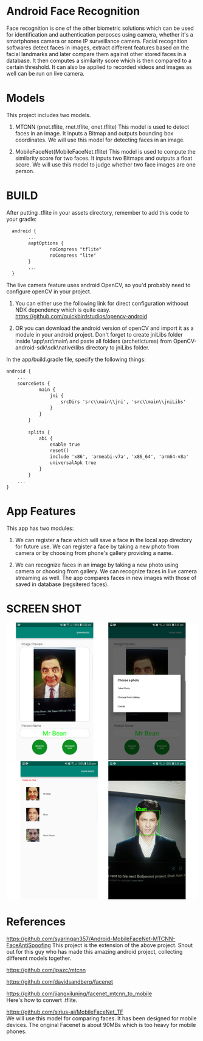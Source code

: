 # Android Face Recognition
Face recognition is one of the other biometric solutions which can be used for identification and authentication perposes using camera, whether it's a smartphones camera or some IP surveillance camera. Facial recognition softwares detect faces in images, extract different features based on the facial landmarks and later compare them against other stored faces in a database. It then computes a similarity score which is then compared to a certain threshold. It can also be applied to recorded videos and images as well can be run on live camera.


# Models
This project includes two models.
  
1. MTCNN (pnet.tflite, rnet.tflite, onet.tflite)
This model is used to detect faces in an image. It inputs a Bitmap and outputs bounding box coordinates. We will use this model for detecting faces in an image.  

2. MobileFaceNet(MobileFaceNet.tflite)
This model is used to compute the similarity score for two faces. It inputs two Bitmaps and outputs a float score. We will use this model to judge whether two face images are one person.


# BUILD
After putting .tflite in your assets directory, remember to add this code to your gradle:  

      android {
            ...
            aaptOptions {
                    noCompress "tflite"
                    noCompress "lite"
            } 
            ...
      }
      
The live camera feature uses android OpenCV, so you'd probably need to configure openCV in your project. 
1. You can either use the following link for direct configuration withoout NDK dependency which is quite easy.
https://github.com/quickbirdstudios/opencv-android

2. OR you can download the android version of openCV and import it as a module in your android project. Don't forget to create jniLibs folder inside \app\src\main\ and paste all folders (archetictures) from OpenCV-android-sdk\sdk\native\libs directory to jniLibs folder.

In the app/build.gradle file, specify the following things:


    android {
        ...
        sourceSets {
                main {
                    jni {
                        srcDirs 'src\\main\\jni', 'src\\main\\jniLibs'
                    }
                }
            }

            splits {
                abi {
                    enable true
                    reset()
                    include 'x86', 'armeabi-v7a', 'x86_64', 'arm64-v8a'
                    universalApk true
                }
            }
        ...
    }
    

# App Features
This app has two modules:
1. We can register a face which will save a face in the local app directory for future use. We can register a face by taking a new photo from camera or by choosing from phone's gallery providing a name.

2. We can recognize faces in an image by taking a new photo using camera or choosing from gallery. We can recognize faces in live camera streaming as well. The app compares faces in new images with those of saved in database (regsitered faces).
  
  
# SCREEN SHOT
<img src="https://github.com/NaumanHSA/Android-Face-Recognition-MTCNN-FaceNet/blob/master/ScreenShot/SS1.jpg" width=800/>
<img src="https://github.com/NaumanHSA/Android-Face-Recognition-MTCNN-FaceNet/blob/master/ScreenShot/SS2.jpg" width=800/>


# References
https://github.com/syaringan357/Android-MobileFaceNet-MTCNN-FaceAntiSpoofing
This project is the extension of the above project. Shout out for this guy who has made this amazing android project, collecting different models together. 

https://github.com/ipazc/mtcnn 

https://github.com/davidsandberg/facenet 
  
https://github.com/jiangxiluning/facenet_mtcnn_to_mobile  
Here's how to convert .tflite.
  
https://github.com/sirius-ai/MobileFaceNet_TF  
We will use this model for comparing faces. It has been designed for mobile devices. The original Facenet is about 90MBs which is too heavy for mobile phones.
